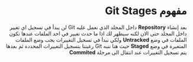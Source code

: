 # <div dir=rtl>مفهوم Git Stages</div>

<div  dir=rtl>
بعد إنشاء <b>Repository</b> داخل المجلد الذي نعمل عليه Git لن يبدأ في تسجيل اي تغيير داخل المجلد حتى الان لكنه سيظهر لك اذا ما حدث تغيير في احد الملفات عندها تكون الملفات في وضع <b>Untracked</b> ولكي نبدأ في تسجيل التغييرات يجب وضع الملفات المتغيرة في وضع <b>Staged</b>  حيث هنا ننبه Git رغبتنا بتسجيل التغييرات المحددة
ثم بعدها يتم تسجيل التغييرات عند انتقال الى مرحلة  <b>Commited</b>
</div>